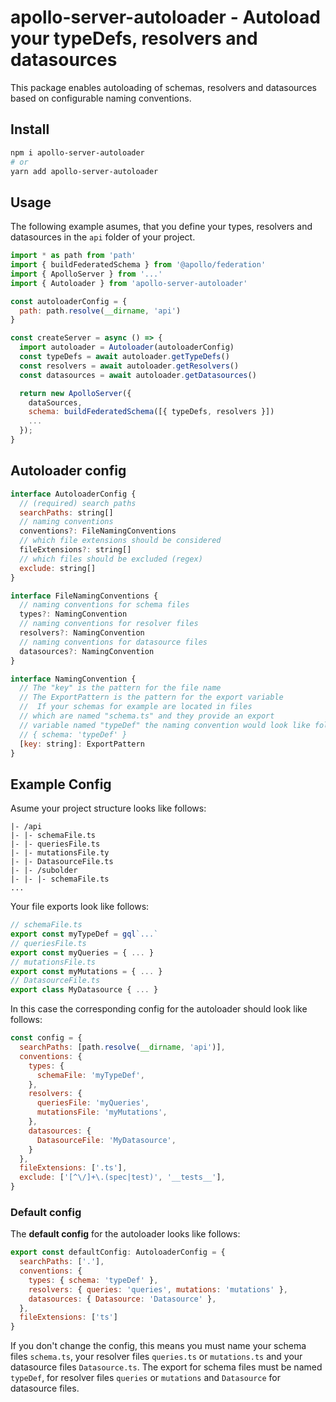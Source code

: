 # apollo-server-autoloader - Autoload your typeDefs, resolvers and datasources

This package enables autoloading of schemas, resolvers and datasources based on configurable naming conventions.

## Install

```bash
npm i apollo-server-autoloader
# or
yarn add apollo-server-autoloader
```

## Usage

The following example asumes, that you define your types, resolvers and datasources in the `api` folder of your project.

```js
import * as path from 'path'
import { buildFederatedSchema } from '@apollo/federation'
import { ApolloServer } from '...'
import { Autoloader } from 'apollo-server-autoloader'

const autoloaderConfig = {
  path: path.resolve(__dirname, 'api')
}

const createServer = async () => {
  import autoloader = Autoloader(autoloaderConfig)
  const typeDefs = await autoloader.getTypeDefs()
  const resolvers = await autoloader.getResolvers()
  const datasources = await autoloader.getDatasources()

  return new ApolloServer({
    dataSources,
    schema: buildFederatedSchema([{ typeDefs, resolvers }])
    ...
  });
}
```

## Autoloader config

```js
interface AutoloaderConfig {
  // (required) search paths
  searchPaths: string[]
  // naming conventions
  conventions?: FileNamingConventions
  // which file extensions should be considered
  fileExtensions?: string[]
  // which files should be excluded (regex)
  exclude: string[]
}

interface FileNamingConventions {
  // naming conventions for schema files
  types?: NamingConvention
  // naming conventions for resolver files
  resolvers?: NamingConvention
  // naming conventions for datasource files
  datasources?: NamingConvention
}

interface NamingConvention {
  // The "key" is the pattern for the file name
  // The ExportPattern is the pattern for the export variable
  //  If your schemas for example are located in files
  // which are named "schema.ts" and they provide an export 
  // variable named "typeDef" the naming convention would look like follows:
  // { schema: 'typeDef' }
  [key: string]: ExportPattern
}
```

## Example Config

Asume your project structure looks like follows:

```
|- /api
|- |- schemaFile.ts
|- |- queriesFile.ts
|- |- mutationsFile.ty
|- |- DatasourceFile.ts
|- |- /subolder
|- |- |- schemaFile.ts
...
```

Your file exports look like follows:

```js
// schemaFile.ts
export const myTypeDef = gql`...`
// queriesFile.ts
export const myQueries = { ... }
// mutationsFile.ts
export const myMutations = { ... }
// DatasourceFile.ts
export class MyDatasource { ... }
```

In this case the corresponding config for the autoloader should look like follows:

```js
const config = {
  searchPaths: [path.resolve(__dirname, 'api')],
  conventions: {
    types: {
      schemaFile: 'myTypeDef',
    },
    resolvers: {
      queriesFile: 'myQueries',
      mutationsFile: 'myMutations',
    },
    datasources: {
      DatasourceFile: 'MyDatasource',
    }
  },
  fileExtensions: ['.ts'],
  exclude: ['[^\/]+\.(spec|test)', '__tests__'],
}
```

### Default config

The **default config** for the autoloader looks like follows:

```js
export const defaultConfig: AutoloaderConfig = {
  searchPaths: ['.'],
  conventions: {
    types: { schema: 'typeDef' },
    resolvers: { queries: 'queries', mutations: 'mutations' },
    datasources: { Datasource: 'Datasource' },
  },
  fileExtensions: ['ts']
}
```

If you don't change the config, this means you must name your schema files `schema.ts`, your resolver files `queries.ts` or `mutations.ts` and your datasource files `Datasource.ts`. The export for schema files must be named `typeDef`, for resolver files `queries` or `mutations` and `Datasource` for datasource files.
